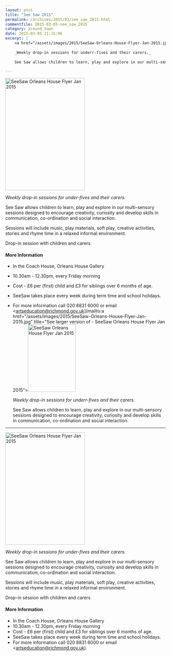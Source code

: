 ```yaml
---
layout: post
title: "See Saw 2015"
permalink: /archives/2015/03/see_saw_2015.html
commentfile: 2015-03-05-see_saw_2015
category: around_town
date: 2015-03-05 21:15:06
excerpt: |
    <a href="/assets/images/2015/SeeSaw-Orleans-House-Flyer-Jan-2015.jpg" title="See larger version of - SeeSaw Orleans House Flyer Jan 2015"><img src="/assets/images/2015/SeeSaw-Orleans-House-Flyer-Jan-2015_thumb.jpg" width="150" height="212" alt="SeeSaw Orleans House Flyer Jan 2015" class="photo right" /></a>
    
    _Weekly drop-in sessions for underr-fives and their carers._
    
    See Saw allows children to learn, play and explore in our multi-sensory sessions designed to encourage creativity, curiosity and develop skills in communication, co-ordination and social interaction.

---
```


<a href="/assets/images/2015/SeeSaw-Orleans-House-Flyer-Jan-2015.jpg" title="See larger version of - SeeSaw Orleans House Flyer Jan 2015"><img src="/assets/images/2015/SeeSaw-Orleans-House-Flyer-Jan-2015_thumb.jpg" width="250" height="353" alt="SeeSaw Orleans House Flyer Jan 2015" class="photo right" /></a>

*Weekly drop-in sessions for under-fives and their carers.*

See Saw allows children to learn, play and explore in our multi-sensory sessions designed to encourage creativity, curiosity and develop skills in communication, co-ordination and social interaction.

Sessions will include music, play materials, soft play, creative activities, stories and rhyme time in a relaxed informal environment.

Drop-in session with children and carers

#### More Information

-   In the Coach House, Orleans House Gallery
-   10.30am - 12.30pm, every Friday morning
-   Cost - £6 per (first) child and £3 for siblings over 6 months of age.
-   SeeSaw takes place every week during term time and school holidays.
-   For more information call 020 8831 6000 or email <artseducation@richmond.gov.uk](mailto:a href="/assets/images/2015/SeeSaw-Orleans-House-Flyer-Jan-2015.jpg" title="See larger version of - SeeSaw Orleans House Flyer Jan 2015"><img src="/assets/images/2015/SeeSaw-Orleans-House-Flyer-Jan-2015_thumb.jpg" width="150" height="212" alt="SeeSaw Orleans House Flyer Jan 2015" class="photo right" /></a>
    
    _Weekly drop-in sessions for underr-fives and their carers._
    
    See Saw allows children to learn, play and explore in our multi-sensory sessions designed to encourage creativity, curiosity and develop skills in communication, co-ordination and social interaction.

---

<a href="/assets/images/2015/SeeSaw-Orleans-House-Flyer-Jan-2015.jpg" title="See larger version of - SeeSaw Orleans House Flyer Jan 2015"><img src="/assets/images/2015/SeeSaw-Orleans-House-Flyer-Jan-2015_thumb.jpg" width="250" height="353" alt="SeeSaw Orleans House Flyer Jan 2015" class="photo right" /></a>

*Weekly drop-in sessions for under-fives and their carers.*

See Saw allows children to learn, play and explore in our multi-sensory sessions designed to encourage creativity, curiosity and develop skills in communication, co-ordination and social interaction.

Sessions will include music, play materials, soft play, creative activities, stories and rhyme time in a relaxed informal environment.

Drop-in session with children and carers

#### More Information

-   In the Coach House, Orleans House Gallery
-   10.30am - 12.30pm, every Friday morning
-   Cost - £6 per (first) child and £3 for siblings over 6 months of age.
-   SeeSaw takes place every week during term time and school holidays.
-   For more information call 020 8831 6000 or email <artseducation@richmond.gov.uk).
